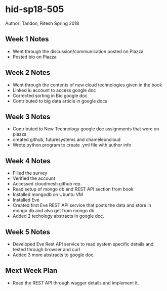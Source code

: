 # hid-sp18-505
Author: Tandon, Ritesh
Spring 2018

## Week 1 Notes
* Went through the discussion/communication posted on Piazza
* Posted bio on Piazza

## Week 2 Notes
* Went through the contents of new cloud technologies given in the book
* Linked iu account to access google doc
* Corrected sorting in Bio google doc
* Contributed to big data article in google docs

## Week 3 Notes
* Contributed to New Technology google doc assignments that were on piazza
* created github, futuresystems and chameleoncloud
* Wrote python program to create .yml file with author info

## Week 4 Notes
*  Filled the survey
* Verified the account
* Accessed cloudmesh github rep.
* Read setup of mongo db and REST API section from book
* Installed mongodb on Ubuntu VM
* Installed Eve
* Created first Eve REST API service that posts the data and store in mongo db and also get from mongo db
* Added 2 techology abstracts in google doc. 

## Week 5 Notes
* Developed Eve Rest API service to read system specific details and tested through browser and curl
* Added 3 more abstracts to google doc.

## Mext Week Plan
* Read the REST API through wagger details and implement it.
